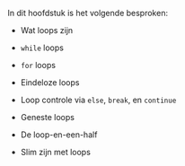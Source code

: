 In dit hoofdstuk is het volgende besproken:

-   Wat loops zijn

-   `while` loops

-   `for` loops

-   Eindeloze loops

-   Loop controle via `else`, `break`, en `continue`

-   Geneste loops

-   De loop-en-een-half

-   Slim zijn met loops
